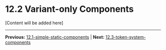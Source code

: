 # 12.2 Variant-only Components

[Content will be added here]

---

**Previous:** [12.1-simple-static-components](./12.1-simple-static-components.md) | **Next:** [12.3-token-system-components](./12.3-token-system-components.md)
